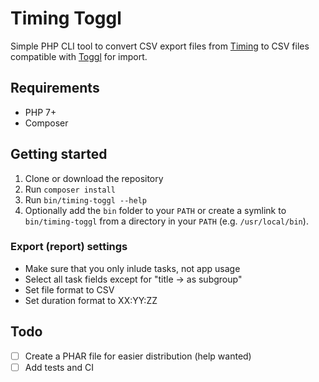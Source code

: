 # Timing Toggl
Simple PHP CLI tool to convert CSV export files from [Timing](https://timingapp.com) to CSV files compatible with [Toggl](https://toggl.com) for import.

## Requirements

* PHP 7+
* Composer

## Getting started

1. Clone or download the repository
2. Run `composer install`
3. Run `bin/timing-toggl --help`
4. Optionally add the `bin` folder to your `PATH` or create a symlink to `bin/timing-toggl` from a directory in your `PATH` (e.g. `/usr/local/bin`).

### Export (report) settings

* Make sure that you only inlude tasks, not app usage
* Select all task fields except for "title -> as subgroup"
* Set file format to CSV
* Set duration format to XX:YY:ZZ

## Todo

- [ ] Create a PHAR file for easier distribution (help wanted)
- [ ] Add tests and CI